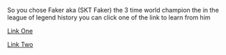 So you chose Faker aka (SKT Faker) the 3 time world champion the in the league of legend history
you can click one of the link to learn from him

[Link One](https://www.youtube.com/watch?v=-iD8Ab05N1s)

[Link Two](https://dotesports.com/league-of-legends/news/faker-releasing-mid-lane-guides-31149)